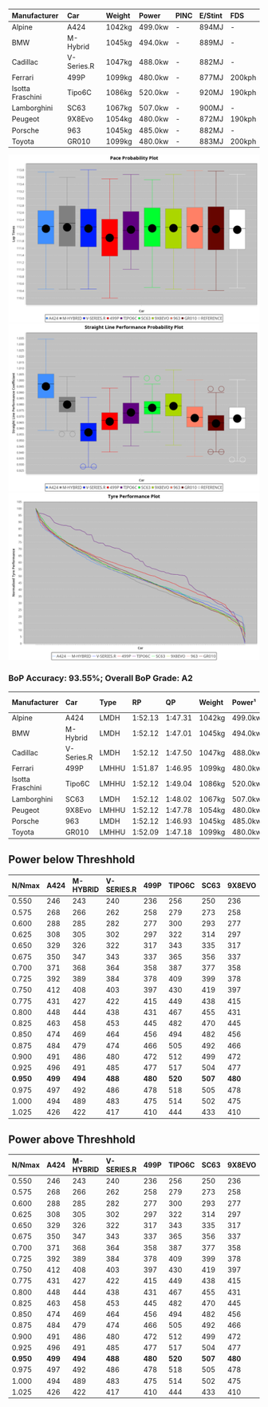 | Manufacturer     | Car        | Weight | Power   | PINC    | E/Stint | FDS     |
|:-|:-|:-|:-|:-|:-|:-|
| Alpine           | A424       | 1042kg | 499.0kw |    -    | 894MJ   |    -    |
| BMW              | M-Hybrid   | 1045kg | 494.0kw |    -    | 889MJ   |    -    |
| Cadillac         | V-Series.R | 1047kg | 488.0kw |    -    | 882MJ   |    -    |
| Ferrari          | 499P       | 1099kg | 480.0kw |    -    | 877MJ   | 200kph  |
| Isotta Fraschini | Tipo6C     | 1086kg | 520.0kw |    -    | 920MJ   | 190kph  |
| Lamborghini      | SC63       | 1067kg | 507.0kw |    -    | 900MJ   |    -    |
| Peugeot          | 9X8Evo     | 1054kg | 480.0kw |    -    | 872MJ   | 190kph  |
| Porsche          | 963        | 1045kg | 485.0kw |    -    | 882MJ   |    -    |
| Toyota           | GR010      | 1099kg | 480.0kw |    -    | 883MJ   | 200kph  |

![PACECHART](./IMG/AUTO.png)
![STRAIGHTLINEPERFORMANCECHART](./IMG/AUTO_sp.png)
![TYREPERFORMANCECHART](./IMG/AUTO_tw.png)

### BoP Accuracy: 93.55%; Overall BoP Grade: A2
| Manufacturer     | Car        | Type  | RP      | QP      | Weight | Power¹  | Threshhold | PINC    | Power²   | E/Stint | AVG Vmax  | FDS     | RDLC | L/Stint | BOP-Grade | Model Accuracy | Model Points | Match%  | SimDiff |
|:-|:-|:-|:-|:-|:-|:-|:-|:-|:-|:-|:-|:-|:-|:-|:-|:-|:-|:-|:-|
| Alpine           | A424       | LMDH  | 1:52.13 | 1:47.31 | 1042kg | 499.0kw | 0.0kph     |    -    | 499.00kw |  894MJ  | 289.43kph |    -    | 1.01 | 34      | ~A1       | 99.61%         | 762          | 97.22%  | #       |
| BMW              | M-Hybrid   | LMDH  | 1:52.12 | 1:47.01 | 1045kg | 494.0kw | 0.0kph     |    -    | 494.00kw |  889MJ  | 286.41kph |    -    | 1.01 | 34      | ~A1       | 100.00%        | 1826         | 98.71%  | #       |
| Cadillac         | V-Series.R | LMDH  | 1:52.12 | 1:47.50 | 1047kg | 488.0kw | 0.0kph     |    -    | 488.00kw |  882MJ  | 282.35kph |    -    | 1.01 | 34      | ~A1       | 99.00%         | 3184         | 99.18%  | #       |
| Ferrari          | 499P       | LMHHU | 1:51.87 | 1:46.95 | 1099kg | 480.0kw | 0.0kph     |    -    | 480.00kw |  877MJ  | 280.37kph | 200kph  | 1.00 | 34      | -A2       | 98.07%         | 3550         | 92.41%  | #       |
| Isotta Fraschini | Tipo6C     | LMHHU | 1:52.12 | 1:49.04 | 1086kg | 520.0kw | 0.0kph     |    -    | 520.00kw |  920MJ  | 286.32kph | 190kph  | 1.01 | 34      | +D1       | 96.81%         | 91           | 65.15%  | #       |
| Lamborghini      | SC63       | LMDH  | 1:52.12 | 1:48.02 | 1067kg | 507.0kw | 0.0kph     |    -    | 507.00kw |  900MJ  | 286.08kph |    -    | 1.02 | 34      | ~A1       | 100.00%        | 529          | 96.23%  | #       |
| Peugeot          | 9X8Evo     | LMHHU | 1:52.12 | 1:47.78 | 1054kg | 480.0kw | 0.0kph     |    -    | 480.00kw |  872MJ  | 284.44kph | 190kph  | 1.00 | 34      | +A2       | 99.21%         | 377          | 93.03%  | #       |
| Porsche          | 963        | LMDH  | 1:52.12 | 1:46.93 | 1045kg | 485.0kw | 0.0kph     |    -    | 485.00kw |  882MJ  | 283.97kph |    -    | 1.01 | 34      | ~A1       | 99.96%         | 10176        | 100.00% | #       |
| Toyota           | GR010      | LMHHU | 1:52.09 | 1:47.18 | 1099kg | 480.0kw | 0.0kph     |    -    | 480.00kw |  883MJ  | 279.95kph | 200kph  | 0.99 | 34      | ~A1       | 99.95%         | 5509         | 100.00% | #       |

## Power below Threshhold
| N/Nmax    | A424    | M-HYBRID | V-SERIES.R | 499P    | TIPO6C  | SC63    | 9X8EVO  | 963     | GR010   |
|:-|:-|:-|:-|:-|:-|:-|:-|:-|:-|
|  0.550    |  246    |  243     |  240       |  236    |  256    |  250    |  236    |  239    |  236    |
|  0.575    |  268    |  266     |  262       |  258    |  279    |  273    |  258    |  261    |  258    |
|  0.600    |  288    |  285     |  282       |  277    |  300    |  293    |  277    |  280    |  277    |
|  0.625    |  308    |  305     |  302       |  297    |  322    |  314    |  297    |  300    |  297    |
|  0.650    |  329    |  326     |  322       |  317    |  343    |  335    |  317    |  320    |  317    |
|  0.675    |  350    |  347     |  343       |  337    |  365    |  356    |  337    |  341    |  337    |
|  0.700    |  371    |  368     |  364       |  358    |  387    |  377    |  358    |  362    |  358    |
|  0.725    |  392    |  389     |  384       |  378    |  409    |  399    |  378    |  382    |  378    |
|  0.750    |  412    |  408     |  403       |  397    |  430    |  419    |  397    |  401    |  397    |
|  0.775    |  431    |  427     |  422       |  415    |  449    |  438    |  415    |  419    |  415    |
|  0.800    |  448    |  444     |  438       |  431    |  467    |  455    |  431    |  436    |  431    |
|  0.825    |  463    |  458     |  453       |  445    |  482    |  470    |  445    |  450    |  445    |
|  0.850    |  474    |  469     |  464       |  456    |  494    |  482    |  456    |  461    |  456    |
|  0.875    |  484    |  479     |  474       |  466    |  505    |  492    |  466    |  471    |  466    |
|  0.900    |  491    |  486     |  480       |  472    |  512    |  499    |  472    |  477    |  472    |
|  0.925    |  496    |  491     |  485       |  477    |  517    |  504    |  477    |  482    |  477    |
| **0.950** | **499** | **494**  | **488**    | **480** | **520** | **507** | **480** | **485** | **480** |
|  0.975    |  497    |  492     |  486       |  478    |  518    |  505    |  478    |  483    |  478    |
|  1.000    |  494    |  489     |  483       |  475    |  514    |  502    |  475    |  480    |  475    |
|  1.025    |  426    |  422     |  417       |  410    |  444    |  433    |  410    |  414    |  410    |

## Power above Threshhold
| N/Nmax    | A424    | M-HYBRID | V-SERIES.R | 499P    | TIPO6C  | SC63    | 9X8EVO  | 963     | GR010   |
|:-|:-|:-|:-|:-|:-|:-|:-|:-|:-|
|  0.550    |  246    |  243     |  240       |  236    |  256    |  250    |  236    |  239    |  236    |
|  0.575    |  268    |  266     |  262       |  258    |  279    |  273    |  258    |  261    |  258    |
|  0.600    |  288    |  285     |  282       |  277    |  300    |  293    |  277    |  280    |  277    |
|  0.625    |  308    |  305     |  302       |  297    |  322    |  314    |  297    |  300    |  297    |
|  0.650    |  329    |  326     |  322       |  317    |  343    |  335    |  317    |  320    |  317    |
|  0.675    |  350    |  347     |  343       |  337    |  365    |  356    |  337    |  341    |  337    |
|  0.700    |  371    |  368     |  364       |  358    |  387    |  377    |  358    |  362    |  358    |
|  0.725    |  392    |  389     |  384       |  378    |  409    |  399    |  378    |  382    |  378    |
|  0.750    |  412    |  408     |  403       |  397    |  430    |  419    |  397    |  401    |  397    |
|  0.775    |  431    |  427     |  422       |  415    |  449    |  438    |  415    |  419    |  415    |
|  0.800    |  448    |  444     |  438       |  431    |  467    |  455    |  431    |  436    |  431    |
|  0.825    |  463    |  458     |  453       |  445    |  482    |  470    |  445    |  450    |  445    |
|  0.850    |  474    |  469     |  464       |  456    |  494    |  482    |  456    |  461    |  456    |
|  0.875    |  484    |  479     |  474       |  466    |  505    |  492    |  466    |  471    |  466    |
|  0.900    |  491    |  486     |  480       |  472    |  512    |  499    |  472    |  477    |  472    |
|  0.925    |  496    |  491     |  485       |  477    |  517    |  504    |  477    |  482    |  477    |
| **0.950** | **499** | **494**  | **488**    | **480** | **520** | **507** | **480** | **485** | **480** |
|  0.975    |  497    |  492     |  486       |  478    |  518    |  505    |  478    |  483    |  478    |
|  1.000    |  494    |  489     |  483       |  475    |  514    |  502    |  475    |  480    |  475    |
|  1.025    |  426    |  422     |  417       |  410    |  444    |  433    |  410    |  414    |  410    |
